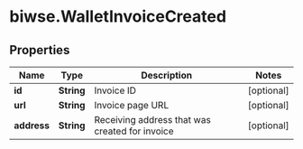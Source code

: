# biwse.WalletInvoiceCreated

## Properties

Name | Type | Description | Notes
------------ | ------------- | ------------- | -------------
**id** | **String** | Invoice ID | [optional] 
**url** | **String** | Invoice page URL | [optional] 
**address** | **String** | Receiving address that was created for invoice | [optional] 



